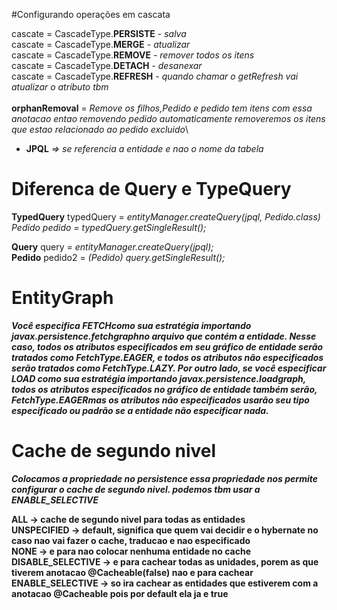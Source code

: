 #Configurando operações em cascata

cascate = CascadeType.**PERSISTE** - _salva_ \
cascate = CascadeType.**MERGE** - _atualizar_ \
cascate = CascadeType.**REMOVE** - _remover todos os itens_\
cascate = CascadeType.**DETACH** - _desanexar_ \
cascate = CascadeType.**REFRESH** - _quando chamar o getRefresh vai atualizar o atributo tbm_\
\
**orphanRemoval** = _Remove os filhos,Pedido e pedido tem itens com essa anotacao entao removendo pedido
automaticamente removeremos os itens que estao relacionado ao pedido excluido_\


- **JPQL** _=> se referencia a entidade e nao o nome da tabela_

<h1>Diferenca de Query e TypeQuery</h1>

**TypedQuery**<Pedido> typedQuery = _entityManager.createQuery(jpql, Pedido.class)
Pedido pedido = typedQuery.getSingleResult();_

**Query** query = _entityManager.createQuery(jpql);_ \
**Pedido** pedido2 = _(Pedido) query.getSingleResult();_

# EntityGraph
_**Você especifica FETCHcomo sua estratégia importando javax.persistence.fetchgraphno arquivo que contém a entidade. 
Nesse caso, todos os atributos especificados em seu gráfico de entidade serão tratados como FetchType.EAGER, 
e todos os atributos não especificados serão tratados como FetchType.LAZY. Por outro lado, se você especificar LOAD 
como sua estratégia importando javax.persistence.loadgraph, todos os atributos especificados no gráfico de entidade também serão, 
FetchType.EAGERmas os atributos não especificados usarão seu tipo especificado ou padrão se a entidade não especificar nada.**_


# Cache de segundo nivel
**_Colocamos a propriedade no persistence <property name="javax.persistence.sharedCache.mode" value="ALL"/>
essa propriedade nos permite configurar o cache de segundo nivel.
podemos tbm usar a  <persistence-unit name="Ecommerce-PU">
<shared-cache-mode>ENABLE_SELECTIVE</shared-cache-mode>_**

**ALL -> cache de segundo nivel para todas as entidades\
UNSPECIFIED -> default, significa que quem vai decidir e o hybernate no caso nao vai fazer o cache, traducao e nao especificado\
NONE -> e para nao colocar nenhuma entidade no cache\
DISABLE_SELECTIVE -> e para cachear todas as unidades, porem as que tiverem anotacao @Cacheable(false) nao e para cachear\
ENABLE_SELECTIVE -> so ira cachear as entidades que estiverem com a anotacao @Cacheable pois por default ela ja e true**

